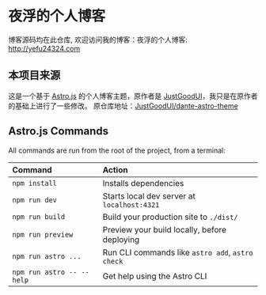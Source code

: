 # 夜浮的个人博客

博客源码均在此仓库, 欢迎访问我的博客：夜浮的个人博客: http://yefu24324.com

## 本项目来源

这是一个基于 [Astro.js](https://astro.build) 的个人博客主题，原作者是 [JustGoodUI](https://justgoodui.com/)，我只是在原作者的基础上进行了一些修改。
原仓库地址：[JustGoodUI/dante-astro-theme](https://github.com/JustGoodUI/dante-astro-theme)

## Astro.js Commands

All commands are run from the root of the project, from a terminal:

| Command                   | Action                                           |
| :------------------------ |:-------------------------------------------------|
| `npm install`             | Installs dependencies                                             |
| `npm run dev`             | Starts local dev server at `localhost:4321`      |
| `npm run build`           | Build your production site to `./dist/`          |
| `npm run preview`         | Preview your build locally, before deploying     |
| `npm run astro ...`       | Run CLI commands like `astro add`, `astro check` |
| `npm run astro -- --help` | Get help using the Astro CLI                     |

